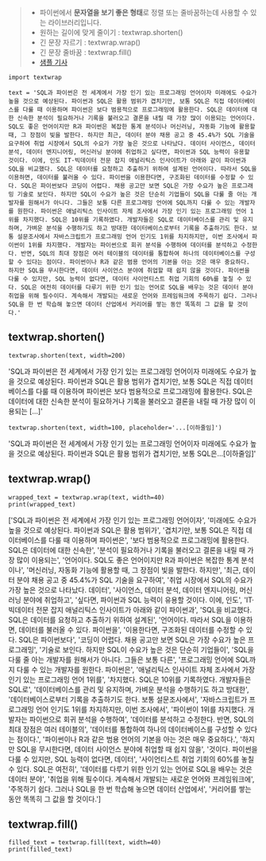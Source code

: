 > - 파이썬에서 **문자열을 보기 좋은 형태**로 정렬 또는 줄바꿈하는데 사용할 수 있는 라이브러리입니다.
> - 원하는 길이에 맞게 줄이기 : textwrap.shorten()
> - 긴 문장 자르기 : textwrap.wrap()
> - 긴 문장 줄바꿈 : textwrap.fill()
> - [샘플 기사](https://www.codingworldnews.com/news/articleView.html?idxno=12116)

~~~
import textwrap
~~~
~~~
text = 'SQL과 파이썬은 전 세계에서 가장 인기 있는 프로그래밍 언어이자 미래에도 수요가 높을 것으로 예상된다. 파이썬과 SQL은 활용 범위가 겹치기만, 보통 SQL은 직접 데이터베이스를 다룰 때 이용하며 파이썬은 보다 범용적으로 프로그래밍에 활용한다. SQL은 데이터에 대한 신속한 분석이 필요하거나 기록을 불러오고 결론을 내릴 때 가장 많이 이용되는 언어이다. SQL도 좋은 언어이지만 R과 파이썬은 복잡한 통계 분석이나 머신러닝, 자동화 기능에 활용할 때, 그 장점이 빛을 발한다. 하지만 최근, 데이터 분야 채용 공고 중 45.4%가 SQL 기술을 요구하여 취업 시장에서 SQL의 수요가 가장 높은 것으로 나타났다. 데이터 사이언스, 데이터 분석, 데이터 엔지니어링, 머신러닝 분야에 취업하고 싶다면, 파이썬과 SQL 능력이 유용할 것이다. 이에, 인도 IT·빅데이터 전문 잡지 애널리틱스 인사이트가 아래와 같이 파이썬과 SQL을 비교했다. SQL은 데이터를 요청하고 추출하기 위하여 설계된 언어이다. 따라서 SQL을 이용하면, 데이터를 불러올 수 있다. 파이썬을 이용한다면, 구조화된 데이터를 수정할 수 있다. SQL은 파이썬보다 코딩이 어렵다. 채용 공고만 보면 SQL은 가장 수요가 높은 프로그래밍 기술로 보인다. 하지만 SQL이 수요가 높은 것은 단순히 기업들이 SQL을 다룰 줄 아는 개발자를 원해서가 아니다. 그들은 보통 다른 프로그래밍 언어에 SQL까지 다룰 수 있는 개발자를 원한다. 파이썬은 애널리틱스 인사이트 자체 조사에서 가장 인기 있는 프로그래밍 언어 1위를 차지했다. SQL은 10위를 기록하였다. 개발자들은 SQL로 데이터베이스를 관리 및 유지하며, 가벼운 분석을 수행하기도 하고 방대한 데이터베이스로부터 기록을 추출하기도 한다. 보통 설문조사에서 자바스크립트가 프로그래밍 언어 인기도 1위를 차지하지만, 이번 조사에서 파이썬이 1위를 차지했다. 개발자는 파이썬으로 회귀 분석을 수행하여 데이터를 분석하고 수정한다. 반면, SQL의 최대 장점은 여러 테이블의 데이터를 통합하여 하나의 데이터베이스를 구성할 수 있다는 점이다. 파이썬이나 R과 같은 범용 언어의 기본을 아는 것은 매우 중요하다. 하지만 SQL을 무시한다면, 데이터 사이언스 분야에 취업할 때 쉽지 않을 것이다. 파이썬을 다룰 수 있지만, SQL 능력이 없다면, 데이터 사이언티스트 취업 기회의 60%를 놓칠 수 있다. SQL은 여전히 데이터를 다루기 위한 인기 있는 언어로 SQL을 배우는 것은 데이터 분야 취업을 위해 필수이다. 계속해서 개발되는 새로운 언어와 프레임워크에 주목하기 쉽다. 그러나 SQL을 한 번 학습해 놓으면 데이터 산업에서 커리어를 쌓는 동안 똑똑히 그 값을 할 것이다.'
~~~

## textwrap.shorten()

~~~
textwrap.shorten(text, width=200)
~~~
'SQL과 파이썬은 전 세계에서 가장 인기 있는 프로그래밍 언어이자 미래에도 수요가 높을 것으로 예상된다. 파이썬과 SQL은 활용 범위가 겹치기만, 보통 SQL은 직접 데이터베이스를 다룰 때 이용하며 파이썬은 보다 범용적으로 프로그래밍에 활용한다. SQL은 데이터에 대한 신속한 분석이 필요하거나 기록을 불러오고 결론을 내릴 때 가장 많이 이용되는 [...]'
~~~
textwrap.shorten(text, width=100, placeholder='...[이하줄임]')
~~~
'SQL과 파이썬은 전 세계에서 가장 인기 있는 프로그래밍 언어이자 미래에도 수요가 높을 것으로 예상된다. 파이썬과 SQL은 활용 범위가 겹치기만, 보통 SQL은...[이하줄임]'

## textwrap.wrap()

~~~
wrapped_text = textwrap.wrap(text, width=40)
print(wrapped_text)
~~~
['SQL과 파이썬은 전 세계에서 가장 인기 있는 프로그래밍 언어이자', '미래에도 수요가 높을 것으로 예상된다. 파이썬과 SQL은 활용 범위가', '겹치기만, 보통 SQL은 직접 데이터베이스를 다룰 때 이용하며 파이썬은', '보다 범용적으로 프로그래밍에 활용한다. SQL은 데이터에 대한 신속한', '분석이 필요하거나 기록을 불러오고 결론을 내릴 때 가장 많이 이용되는', '언어이다. SQL도 좋은 언어이지만 R과 파이썬은 복잡한 통계 분석이나', '머신러닝, 자동화 기능에 활용할 때, 그 장점이 빛을 발한다. 하지만', '최근, 데이터 분야 채용 공고 중 45.4%가 SQL 기술을 요구하여', '취업 시장에서 SQL의 수요가 가장 높은 것으로 나타났다. 데이터', '사이언스, 데이터 분석, 데이터 엔지니어링, 머신러닝 분야에 취업하고', '싶다면, 파이썬과 SQL 능력이 유용할 것이다. 이에, 인도', 'IT·빅데이터 전문 잡지 애널리틱스 인사이트가 아래와 같이 파이썬과', 'SQL을 비교했다. SQL은 데이터를 요청하고 추출하기 위하여 설계된', '언어이다. 따라서 SQL을 이용하면, 데이터를 불러올 수 있다. 파이썬을', '이용한다면, 구조화된 데이터를 수정할 수 있다. SQL은 파이썬보다', '코딩이 어렵다. 채용 공고만 보면 SQL은 가장 수요가 높은 프로그래밍', '기술로 보인다. 하지만 SQL이 수요가 높은 것은 단순히 기업들이', 'SQL을 다룰 줄 아는 개발자를 원해서가 아니다. 그들은 보통 다른', '프로그래밍 언어에 SQL까지 다룰 수 있는 개발자를 원한다. 파이썬은', '애널리틱스 인사이트 자체 조사에서 가장 인기 있는 프로그래밍 언어 1위를', '차지했다. SQL은 10위를 기록하였다. 개발자들은 SQL로', '데이터베이스를 관리 및 유지하며, 가벼운 분석을 수행하기도 하고 방대한', '데이터베이스로부터 기록을 추출하기도 한다. 보통 설문조사에서', '자바스크립트가 프로그래밍 언어 인기도 1위를 차지하지만, 이번 조사에서', '파이썬이 1위를 차지했다. 개발자는 파이썬으로 회귀 분석을 수행하여', '데이터를 분석하고 수정한다. 반면, SQL의 최대 장점은 여러 테이블의', '데이터를 통합하여 하나의 데이터베이스를 구성할 수 있다는 점이다.', '파이썬이나 R과 같은 범용 언어의 기본을 아는 것은 매우 중요하다.', '하지만 SQL을 무시한다면, 데이터 사이언스 분야에 취업할 때 쉽지 않을', '것이다. 파이썬을 다룰 수 있지만, SQL 능력이 없다면, 데이터', '사이언티스트 취업 기회의 60%를 놓칠 수 있다. SQL은 여전히', '데이터를 다루기 위한 인기 있는 언어로 SQL을 배우는 것은 데이터 분야', '취업을 위해 필수이다. 계속해서 개발되는 새로운 언어와 프레임워크에', '주목하기 쉽다. 그러나 SQL을 한 번 학습해 놓으면 데이터 산업에서', '커리어를 쌓는 동안 똑똑히 그 값을 할 것이다.']

## textwrap.fill()

~~~
filled_text = textwrap.fill(text, width=40)
print(filled_text)
~~~